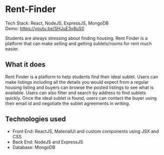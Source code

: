 # Rent-Finder


Tech Stack: React, NodeJS, ExpressJS, MongoDB   
Demo: https://youtu.be/SHJuE3y8uS0 


Students are always stressing about finding housing. Rent Finder is a platform that can make selling and getting sublets/rooms for rent much easier.

What it does
-----------
Rent Finder is a platform to help students find their ideal sublet. Users can make listings including all the details you would expect from a regular housing listing and buyers can browse the posted listings to see what is available. Users can also filter and search by address to find sublets quickly. Once the ideal sublet is found, users can contact the buyer using their email id and negotiate the sublet agreements in writing.

Technologies used 
-----------
* Front End: ReactJS, MaterialUI and custom components using JSX and CSS
* Back End: NodeJS and ExpressJS
* Database: MongoDB

